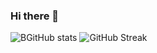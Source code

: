 ### Hi there 👋

<!--
**bogdanbryzh-official/bogdanbryzh-official** is a ✨ _special_ ✨ repository because its `README.md` (this file) appears on your GitHub profile.

Here are some ideas to get you started:

- 🔭 I’m currently working on ...
- 🌱 I’m currently learning ...
- 👯 I’m looking to collaborate on ...
- 🤔 I’m looking for help with ...
- 💬 Ask me about ...
- 📫 How to reach me: ...
- 😄 Pronouns: ...
- ⚡ Fun fact: ...
-->


![BGitHub stats](https://github-readme-stats.vercel.app/api?username=bogdanbryzh-official&show_icons=true&theme=cobalt)
![GitHub Streak](http://github-readme-streak-stats.herokuapp.com?user=bogdanbryzh-official&theme=cobalt&date_format=j%20M%5B%20Y%5D)
